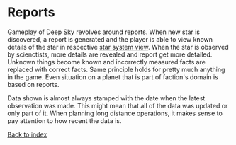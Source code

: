 Reports
=======

Gameplay of Deep Sky revolves around reports. When new star is discovered,
a report is generated and the player is able to view known details of the
star in respective [star system view](starsystem). When the star is
observed by scienctists, more details are revealed and report get more
detailed. Unknown things become known and incorrectly measured facts are
replaced with correct facts. Same principle holds for pretty much anything
in the game. Even situation on a planet that is part of faction's domain is
based on reports.

Data shown is almost always stamped with the date when the latest observation
was made. This might mean that all of the data was updated or only part of it.
When planning long distance operations, it makes sense to pay attention to
how recent the data is.

[Back to index](index)